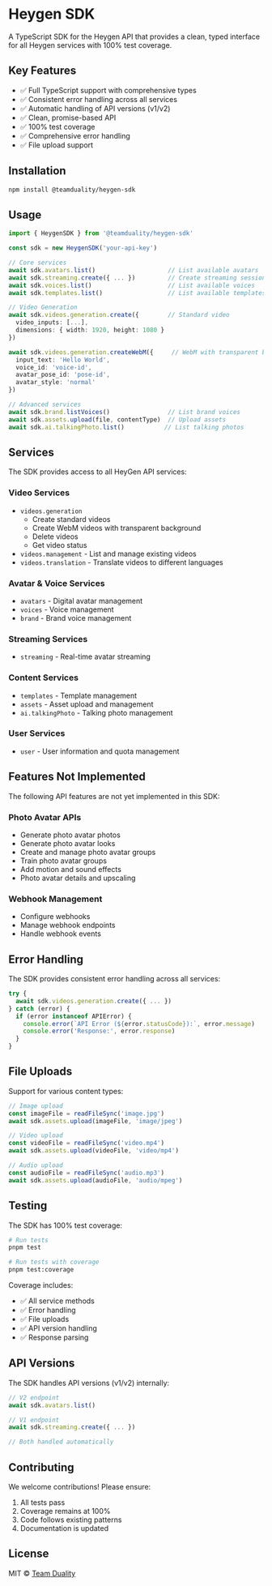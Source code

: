 # Heygen SDK

A TypeScript SDK for the Heygen API that provides a clean, typed interface for all Heygen services with 100% test coverage.

## Key Features

- ✅ Full TypeScript support with comprehensive types
- ✅ Consistent error handling across all services
- ✅ Automatic handling of API versions (v1/v2)
- ✅ Clean, promise-based API
- ✅ 100% test coverage
- ✅ Comprehensive error handling
- ✅ File upload support

## Installation

```bash
npm install @teamduality/heygen-sdk
```

## Usage

```typescript
import { HeygenSDK } from '@teamduality/heygen-sdk'

const sdk = new HeygenSDK('your-api-key')

// Core services
await sdk.avatars.list()                    // List available avatars
await sdk.streaming.create({ ... })         // Create streaming session
await sdk.voices.list()                     // List available voices
await sdk.templates.list()                  // List available templates

// Video Generation
await sdk.videos.generation.create({        // Standard video
  video_inputs: [...],
  dimensions: { width: 1920, height: 1080 }
})

await sdk.videos.generation.createWebM({     // WebM with transparent background
  input_text: 'Hello World',
  voice_id: 'voice-id',
  avatar_pose_id: 'pose-id',
  avatar_style: 'normal'
})

// Advanced services
await sdk.brand.listVoices()                // List brand voices
await sdk.assets.upload(file, contentType)  // Upload assets
await sdk.ai.talkingPhoto.list()           // List talking photos
```

## Services

The SDK provides access to all HeyGen API services:

### Video Services

- `videos.generation`
  - Create standard videos
  - Create WebM videos with transparent background
  - Delete videos
  - Get video status
- `videos.management` - List and manage existing videos
- `videos.translation` - Translate videos to different languages

### Avatar & Voice Services

- `avatars` - Digital avatar management
- `voices` - Voice management
- `brand` - Brand voice management

### Streaming Services

- `streaming` - Real-time avatar streaming

### Content Services

- `templates` - Template management
- `assets` - Asset upload and management
- `ai.talkingPhoto` - Talking photo management

### User Services

- `user` - User information and quota management

## Features Not Implemented

The following API features are not yet implemented in this SDK:

### Photo Avatar APIs

- Generate photo avatar photos
- Generate photo avatar looks
- Create and manage photo avatar groups
- Train photo avatar groups
- Add motion and sound effects
- Photo avatar details and upscaling

### Webhook Management

- Configure webhooks
- Manage webhook endpoints
- Handle webhook events

## Error Handling

The SDK provides consistent error handling across all services:

```typescript
try {
  await sdk.videos.generation.create({ ... })
} catch (error) {
  if (error instanceof APIError) {
    console.error(`API Error (${error.statusCode}):`, error.message)
    console.error('Response:', error.response)
  }
}
```

## File Uploads

Support for various content types:

```typescript
// Image upload
const imageFile = readFileSync('image.jpg')
await sdk.assets.upload(imageFile, 'image/jpeg')

// Video upload
const videoFile = readFileSync('video.mp4')
await sdk.assets.upload(videoFile, 'video/mp4')

// Audio upload
const audioFile = readFileSync('audio.mp3')
await sdk.assets.upload(audioFile, 'audio/mpeg')
```

## Testing

The SDK has 100% test coverage:

```bash
# Run tests
pnpm test

# Run tests with coverage
pnpm test:coverage
```

Coverage includes:

- ✅ All service methods
- ✅ Error handling
- ✅ File uploads
- ✅ API version handling
- ✅ Response parsing

## API Versions

The SDK handles API versions (v1/v2) internally:

```typescript
// V2 endpoint
await sdk.avatars.list()

// V1 endpoint
await sdk.streaming.create({ ... })

// Both handled automatically
```

## Contributing

We welcome contributions! Please ensure:

1. All tests pass
2. Coverage remains at 100%
3. Code follows existing patterns
4. Documentation is updated

## License

MIT © [Team Duality](https://github.com/teamduality)
